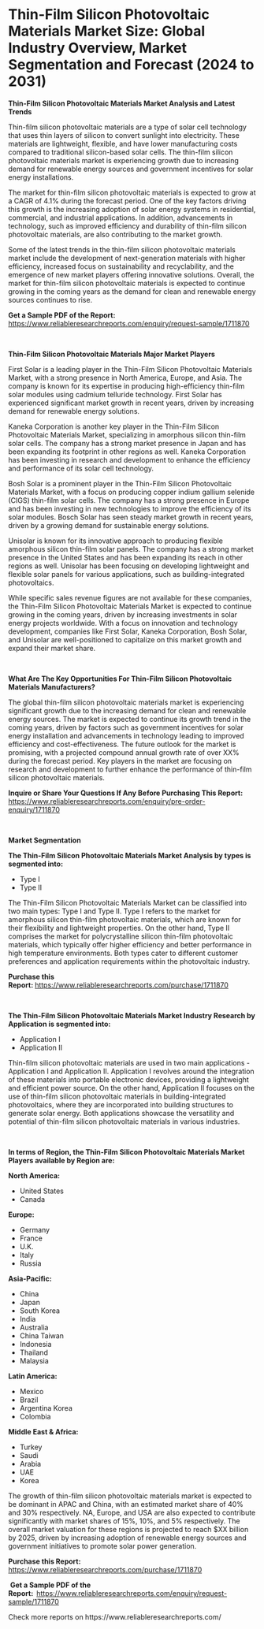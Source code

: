 <p><h1>Thin-Film Silicon Photovoltaic Materials Market Size: Global Industry Overview, Market Segmentation and Forecast (2024 to 2031)</h1></p><p><strong>Thin-Film Silicon Photovoltaic Materials Market Analysis and Latest Trends</strong></p>
<p><p>Thin-film silicon photovoltaic materials are a type of solar cell technology that uses thin layers of silicon to convert sunlight into electricity. These materials are lightweight, flexible, and have lower manufacturing costs compared to traditional silicon-based solar cells. The thin-film silicon photovoltaic materials market is experiencing growth due to increasing demand for renewable energy sources and government incentives for solar energy installations.</p><p>The market for thin-film silicon photovoltaic materials is expected to grow at a CAGR of 4.1% during the forecast period. One of the key factors driving this growth is the increasing adoption of solar energy systems in residential, commercial, and industrial applications. In addition, advancements in technology, such as improved efficiency and durability of thin-film silicon photovoltaic materials, are also contributing to the market growth.</p><p>Some of the latest trends in the thin-film silicon photovoltaic materials market include the development of next-generation materials with higher efficiency, increased focus on sustainability and recyclability, and the emergence of new market players offering innovative solutions. Overall, the market for thin-film silicon photovoltaic materials is expected to continue growing in the coming years as the demand for clean and renewable energy sources continues to rise.</p></p>
<p><strong>Get a Sample PDF of the Report:&nbsp;</strong> <a href="https://www.reliableresearchreports.com/enquiry/request-sample/1711870">https://www.reliableresearchreports.com/enquiry/request-sample/1711870</a></p>
<p>&nbsp;</p>
<p><strong>Thin-Film Silicon Photovoltaic Materials Major Market Players</strong></p>
<p><p>First Solar is a leading player in the Thin-Film Silicon Photovoltaic Materials Market, with a strong presence in North America, Europe, and Asia. The company is known for its expertise in producing high-efficiency thin-film solar modules using cadmium telluride technology. First Solar has experienced significant market growth in recent years, driven by increasing demand for renewable energy solutions.</p><p>Kaneka Corporation is another key player in the Thin-Film Silicon Photovoltaic Materials Market, specializing in amorphous silicon thin-film solar cells. The company has a strong market presence in Japan and has been expanding its footprint in other regions as well. Kaneka Corporation has been investing in research and development to enhance the efficiency and performance of its solar cell technology.</p><p>Bosh Solar is a prominent player in the Thin-Film Silicon Photovoltaic Materials Market, with a focus on producing copper indium gallium selenide (CIGS) thin-film solar cells. The company has a strong presence in Europe and has been investing in new technologies to improve the efficiency of its solar modules. Bosch Solar has seen steady market growth in recent years, driven by a growing demand for sustainable energy solutions.</p><p>Unisolar is known for its innovative approach to producing flexible amorphous silicon thin-film solar panels. The company has a strong market presence in the United States and has been expanding its reach in other regions as well. Unisolar has been focusing on developing lightweight and flexible solar panels for various applications, such as building-integrated photovoltaics.</p><p>While specific sales revenue figures are not available for these companies, the Thin-Film Silicon Photovoltaic Materials Market is expected to continue growing in the coming years, driven by increasing investments in solar energy projects worldwide. With a focus on innovation and technology development, companies like First Solar, Kaneka Corporation, Bosh Solar, and Unisolar are well-positioned to capitalize on this market growth and expand their market share.</p></p>
<p>&nbsp;</p>
<p><strong>What Are The Key Opportunities For Thin-Film Silicon Photovoltaic Materials Manufacturers?</strong></p>
<p><p>The global thin-film silicon photovoltaic materials market is experiencing significant growth due to the increasing demand for clean and renewable energy sources. The market is expected to continue its growth trend in the coming years, driven by factors such as government incentives for solar energy installation and advancements in technology leading to improved efficiency and cost-effectiveness. The future outlook for the market is promising, with a projected compound annual growth rate of over XX% during the forecast period. Key players in the market are focusing on research and development to further enhance the performance of thin-film silicon photovoltaic materials.</p></p>
<p><strong>Inquire or Share Your Questions If Any Before Purchasing This Report:</strong> <a href="https://www.reliableresearchreports.com/enquiry/pre-order-enquiry/1711870">https://www.reliableresearchreports.com/enquiry/pre-order-enquiry/1711870</a></p>
<p>&nbsp;</p>
<p><strong>Market Segmentation</strong></p>
<p><strong>The Thin-Film Silicon Photovoltaic Materials Market Analysis by types is segmented into:</strong></p>
<p><ul><li>Type I</li><li>Type II</li></ul></p>
<p><p>The Thin-Film Silicon Photovoltaic Materials Market can be classified into two main types: Type I and Type II. Type I refers to the market for amorphous silicon thin-film photovoltaic materials, which are known for their flexibility and lightweight properties. On the other hand, Type II comprises the market for polycrystalline silicon thin-film photovoltaic materials, which typically offer higher efficiency and better performance in high temperature environments. Both types cater to different customer preferences and application requirements within the photovoltaic industry.</p></p>
<p><strong>Purchase this Report:&nbsp;</strong><a href="https://www.reliableresearchreports.com/purchase/1711870">https://www.reliableresearchreports.com/purchase/1711870</a></p>
<p>&nbsp;</p>
<p><strong>The Thin-Film Silicon Photovoltaic Materials Market Industry Research by Application is segmented into:</strong></p>
<p><ul><li>Application I</li><li>Application II</li></ul></p>
<p><p>Thin-film silicon photovoltaic materials are used in two main applications - Application I and Application II. Application I revolves around the integration of these materials into portable electronic devices, providing a lightweight and efficient power source. On the other hand, Application II focuses on the use of thin-film silicon photovoltaic materials in building-integrated photovoltaics, where they are incorporated into building structures to generate solar energy. Both applications showcase the versatility and potential of thin-film silicon photovoltaic materials in various industries.</p></p>
<p>&nbsp;</p>
<p><strong>In terms of Region, the Thin-Film Silicon Photovoltaic Materials Market Players available by Region are:</strong></p>
<p>
    <p> <strong> North America: </strong>
        <ul>
            <li>United States</li>
            <li>Canada</li>
        </ul>
        </p> 
    <p> <strong> Europe: </strong>
        <ul>
            <li>Germany</li>
            <li>France</li>
            <li>U.K.</li>
            <li>Italy</li>
            <li>Russia</li>
        </ul>
        </p> 
    <p> <strong> Asia-Pacific: </strong>
        <ul>
            <li>China</li>
            <li>Japan</li>
            <li>South Korea</li>
            <li>India</li>
            <li>Australia</li>
            <li>China Taiwan</li>
            <li>Indonesia</li>
            <li>Thailand</li>
            <li>Malaysia</li>
        </ul>
        </p> 
    <p> <strong> Latin America: </strong>
        <ul>
            <li>Mexico</li>
            <li>Brazil</li>
            <li>Argentina Korea</li>
            <li>Colombia</li>
        </ul>
        </p> 
    <p> <strong> Middle East & Africa: </strong>
        <ul>
            <li>Turkey</li>
            <li>Saudi</li>
            <li>Arabia</li>
            <li>UAE</li>
            <li>Korea</li>
        </ul>
    </p>
    </p>
<p><p>The growth of thin-film silicon photovoltaic materials market is expected to be dominant in APAC and China, with an estimated market share of 40% and 30% respectively. NA, Europe, and USA are also expected to contribute significantly with market shares of 15%, 10%, and 5% respectively. The overall market valuation for these regions is projected to reach $XX billion by 2025, driven by increasing adoption of renewable energy sources and government initiatives to promote solar power generation.</p></p>
<p><strong>Purchase this Report: </strong><a href="https://www.reliableresearchreports.com/purchase/1711870">https://www.reliableresearchreports.com/purchase/1711870</a></p>
<p>&nbsp;<strong>Get a Sample PDF of the Report:&nbsp;&nbsp;</strong><a href="https://www.reliableresearchreports.com/enquiry/request-sample/1711870">https://www.reliableresearchreports.com/enquiry/request-sample/1711870</a></p>
<p><strong></strong></p>
<p>Check more reports on https://www.reliableresearchreports.com/</p>